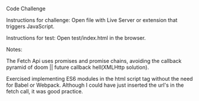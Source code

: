 Code Challenge

Instructions for challenge: Open file with Live Server or extension that triggers JavaScript.

Instructions for test:
Open test/index.html in the browser.

Notes:

The Fetch Api uses promises and promise chains, avoiding the callback pyramid of doom || future callback hell(XMLHttp solution).

Exercised implementing ES6 modules in the html script tag without the need for Babel or Webpack. Although I could have just inserted the url's in the fetch call, it was good practice.
